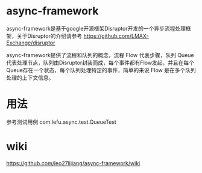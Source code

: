 # async-framework

async-framework是基于google开源框架Disruptor开发的一个异步流程处理框架，关于Disruptor的介绍请参考 https://github.com/LMAX-Exchange/disruptor

async-framework提供了流程和队列的概念，流程 Flow 代表步骤，队列 Queue 代表处理节点，队列由Disruptor封装而成，每个事件都有Flow发起，并且在每个Queue存在一个状态，每个队列处理特定的事件，简单的来说 Flow 是在多个队列处理的上下文信息。

# 用法

参考测试用例 com.lefu.async.test.QueueTest

# wiki
https://github.com/leo27lijiang/async-framework/wiki
